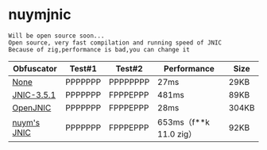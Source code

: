 # nuymjnic
```
Will be open source soon...
Open source, very fast compilation and running speed of JNIC
Because of zig,performance is bad,you can change it
```

| Obfuscator                                                         | Test#1  | Test#2   | Performance | Size  |
|--------------------------------------------------------------------|---------|----------|-------------|-------|
| [None](https://www.java.com/)                                  | PPPPPPP | PPPPPPPP | 27ms        | 29KB  | 
| [JNIC-3.5.1](https://jnic.dev/)                                    | PPPPPPP | FPPPEPPP | 481ms       | 89KB  |
| [OpenJNIC](https://www.blackspigot.com/threads/openjnic.173922/)   | PPPPPPP | FPPPEPPP | 28ms        | 304KB | 
| [nuym's JNIC](https://github.com/nuym/nuymjnic)   | PPPPPPP | FPPPEPPP | 653ms（f**k 11.0 zig）        | 92KB | 
